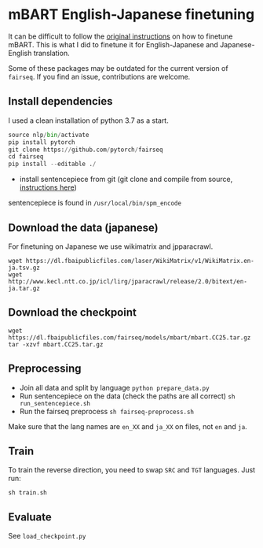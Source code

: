 # mBART English-Japanese finetuning

It can be difficult to follow the [original instructions](https://github.com/pytorch/fairseq/blob/master/examples/mbart/README.md) on how to finetune mBART. This is what I did to finetune it for English-Japanese and Japanese-English translation.

Some of these packages may be outdated for the current version of `fairseq`. If you find an issue, contributions are welcome.

## Install dependencies
I used a clean installation of python 3.7 as a start.

```python -m venv nlp
source nlp/bin/activate
pip install pytorch
git clone https://github.com/pytorch/fairseq
cd fairseq
pip install --editable ./
```

* install sentencepiece from git (git clone and compile from source, [instructions here](https://github.com/google/sentencepiece#build-and-install-sentencepiece-command-line-tools-from-c-source))

sentencepiece is found in
`/usr/local/bin/spm_encode`

## Download the data (japanese)

For finetuning on Japanese we use wikimatrix
and jpparacrawl.

```
wget https://dl.fbaipublicfiles.com/laser/WikiMatrix/v1/WikiMatrix.en-ja.tsv.gz
wget http://www.kecl.ntt.co.jp/icl/lirg/jparacrawl/release/2.0/bitext/en-ja.tar.gz
```

## Download the checkpoint
```
wget https://dl.fbaipublicfiles.com/fairseq/models/mbart/mbart.CC25.tar.gz
tar -xzvf mbart.CC25.tar.gz
```

## Preprocessing
* Join all data and split by language
`python prepare_data.py`
* Run sentencepiece on the data (check the paths are all correct)
`sh run_sentencepiece.sh`
* Run the fairseq preprocess
`sh fairseq-preprocess.sh`

Make sure that the lang names are `en_XX` and `ja_XX` on files, not `en` and `ja`.

## Train
To train the reverse direction, you need to swap `SRC` and `TGT` languages. Just run:

`sh train.sh`

## Evaluate
See `load_checkpoint.py`
